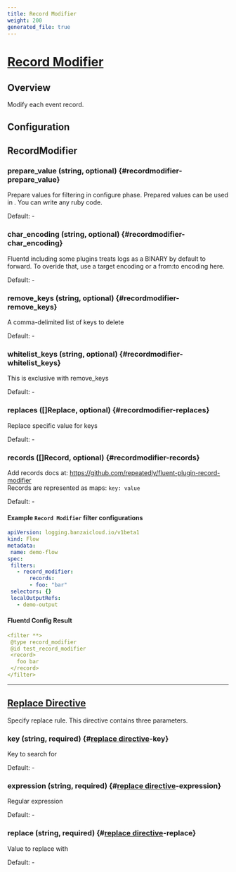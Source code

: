 ```yaml
---
title: Record Modifier
weight: 200
generated_file: true
---
```


# [Record Modifier](https://github.com/repeatedly/fluent-plugin-record-modifier)
## Overview
 Modify each event record.

## Configuration
## RecordModifier

### prepare_value (string, optional) {#recordmodifier-prepare_value}

Prepare values for filtering in configure phase. Prepared values can be used in <record>. You can write any ruby code.<br>

Default: -

### char_encoding (string, optional) {#recordmodifier-char_encoding}

Fluentd including some plugins treats logs as a BINARY by default to forward. To overide that, use a target encoding or a from:to encoding here.<br>

Default: -

### remove_keys (string, optional) {#recordmodifier-remove_keys}

A comma-delimited list of keys to delete<br>

Default: -

### whitelist_keys (string, optional) {#recordmodifier-whitelist_keys}

This is exclusive with remove_keys<br>

Default: -

### replaces ([]Replace, optional) {#recordmodifier-replaces}

Replace specific value for keys<br>

Default: -

### records ([]Record, optional) {#recordmodifier-records}

Add records docs at: https://github.com/repeatedly/fluent-plugin-record-modifier<br>Records are represented as maps: `key: value`<br>

Default: -


 #### Example `Record Modifier` filter configurations
 ```yaml
apiVersion: logging.banzaicloud.io/v1beta1
kind: Flow
metadata:
  name: demo-flow
spec:
  filters:
    - record_modifier:
        records:
        - foo: "bar"
  selectors: {}
  localOutputRefs:
    - demo-output
 ```

 #### Fluentd Config Result
 ```yaml
<filter **>
  @type record_modifier
  @id test_record_modifier
  <record>
    foo bar
  </record>
</filter>
 ```

---
## [Replace Directive](https://github.com/repeatedly/fluent-plugin-record-modifier#replace_keys_value)

Specify replace rule. This directive contains three parameters.

### key (string, required) {#[replace directive](https://github.com/repeatedly/fluent-plugin-record-modifier#replace_keys_value)-key}

Key to search for<br>

Default: -

### expression (string, required) {#[replace directive](https://github.com/repeatedly/fluent-plugin-record-modifier#replace_keys_value)-expression}

Regular expression<br>

Default: -

### replace (string, required) {#[replace directive](https://github.com/repeatedly/fluent-plugin-record-modifier#replace_keys_value)-replace}

Value to replace with<br>

Default: -


